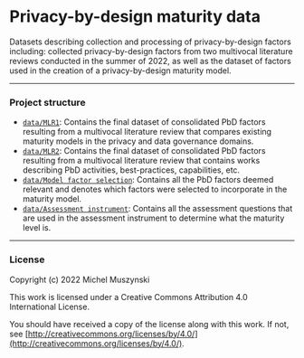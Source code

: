# Privacy-by-design maturity data
Datasets describing collection and processing of privacy-by-design factors including: collected privacy-by-design factors from two multivocal literature reviews conducted in the summer of 2022, as well as the dataset of factors used in the creation of a privacy-by-design maturity model.

---

### Project structure

- [`data/MLR1`](data/MLR1): Contains the final dataset of consolidated PbD factors resulting from a multivocal literature review that compares existing maturity models in the privacy and data governance domains.
- [`data/MLR2`](data/MLR2): Contains the final dataset of consolidated PbD factors resulting from a multivocal literature review that contains works describing PbD activities, best-practices, capabilities, etc.
- [`data/Model factor selection`](data/Model%20factor%20selection): Contains all the PbD factors deemed relevant and denotes which factors were selected to incorporate in the maturity model.
- [`data/Assessment instrument`](data/Assessment%20instrument): Contains all the assessment questions that are used in the assessment instrument to determine what the maturity level is.
---

### License

Copyright (c) 2022 Michel Muszynski

This work is licensed under a
Creative Commons Attribution 4.0 International License.

You should have received a copy of the license along with this
work. If not, see [http://creativecommons.org/licenses/by/4.0/](http://creativecommons.org/licenses/by/4.0/).

